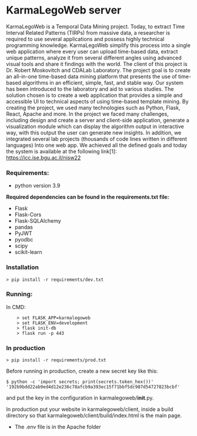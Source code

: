 # KarmaLegoWeb server

KarmaLegoWeb is a Temporal Data Mining project. Today, to extract Time Interval Related Patterns (TIRPs) from massive data, a researcher is required to use several applications and possess highly technical programming knowledge. KarmaLegoWeb simplify this process into a single web application where every user can upload time-based data, extract unique patterns, analyze it from several different angles using advanced visual tools and share it findings with the world. The client of this project is Dr. Robert Moskovitch and CDALab Laboratory. The project goal is to create an all-in-one time-based data mining platform that presents the use of time-based algorithms in an efficient, simple, fast, and stable way. Our system has been introduced to the laboratory and aid to various studies. The solution chosen is to create a web application that provides a simple and accessible UI to technical aspects of using time-based template mining. By creating the project, we used many technologies such as Python, Flask, React, Apache and more. In the project we faced many challenges, including design and create a server and client-side application, generate a visualization module which can display the algorithm output in interactive way, with this output the user can generate new insights. In addition, we integrated several lab projects (thousands of code lines written in different languages) Into one web app. We achieved all the defined goals and today the system is available at the following link[1]:
https://icc.ise.bgu.ac.il/njsw22

### Requirements:

-   python version 3.9

**Required dependencies can be found in the requirements.txt file:**

-   Flask
-   Flask-Cors
-   Flask-SQLAlchemy
-   pandas
-   PyJWT
-   pyodbc
-   scipy
-   scikit-learn

### Installation

`> pip install -r requirements/dev.txt`

### Running:

In CMD:

```
	> set FLASK_APP=karmalegoweb
    > set FLASK_ENV=development
    > flask init-db
    > flask run -p 443
```

### In production

`> pip install -r requirements/prod.txt`

Before running in production, create a new secret key like this:

```
$ python -c 'import secrets; print(secrets.token_hex())'
'192b9bdd22ab9ed4d12e236c78afcb9a393ec15f71bbf5dc987d54727823bcbf'
```

and put the key in the configuration in karmalegoweb/**init**.py.

In production put your website in karmalegoweb/client, inside a build directory so that karmalegoweb/client/build/index.html is the main page.

-   The .env file is in the Apache folder
